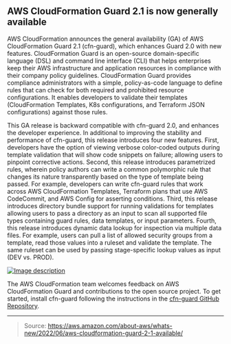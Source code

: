 ## AWS CloudFormation Guard 2.1 is now generally available

AWS CloudFormation announces the general availability (GA) of AWS CloudFormation Guard 2.1 (cfn-guard), which enhances Guard 2.0 with new features. CloudFormation Guard is an open-source domain-specific language (DSL) and command line interface (CLI) that helps enterprises keep their AWS infrastructure and application resources in compliance with their company policy guidelines. CloudFormation Guard provides compliance administrators with a simple, policy-as-code language to define rules that can check for both required and prohibited resource configurations. It enables developers to validate their templates (CloudFormation Templates, K8s configurations, and Terraform JSON configurations) against those rules.

This GA release is backward compatible with cfn-guard 2.0, and enhances the developer experience. In additional to improving the stability and performance of cfn-guard, this release introduces four new features. First, developers have the option of viewing verbose color-coded outputs during template validation that will show code snippets on failure; allowing users to pinpoint corrective actions. Second, this release introduces parametrized rules, wherein policy authors can write a common polymorphic rule that changes its nature transparently based on the type of template being passed. For example, developers can write cfn-guard rules that work across AWS CloudFormation Templates, Terraform plans that use AWS CodeCommit, and AWS Config for asserting conditions. Third, this release introduces directory bundle support for running validations for templates allowing users to pass a directory as an input to scan all supported file types containing guard rules, data templates, or input parameters. Fourth, this release introduces dynamic data lookup for inspection via multiple data files. For example, users can pull a list of allowed security groups from a template, read those values into a ruleset and validate the template. The same ruleset can be used by passing stage-specific lookup values as input (DEV vs. PROD).

[![Image description](https://dev-to-uploads.s3.amazonaws.com/uploads/articles/r71m2wk06x3ib803b96l.png)](https://serverspace.io/ref/466650)

The AWS CloudFormation team welcomes feedback on AWS CloudFormation Guard and contributions to the open source project. To get started, install cfn-guard following the instructions in the [cfn-guard GitHub Repository](https://github.com/aws-cloudformation/cloudformation-guard).

---

> Source: https://aws.amazon.com/about-aws/whats-new/2022/06/aws-cloudformation-guard-2-1-available/